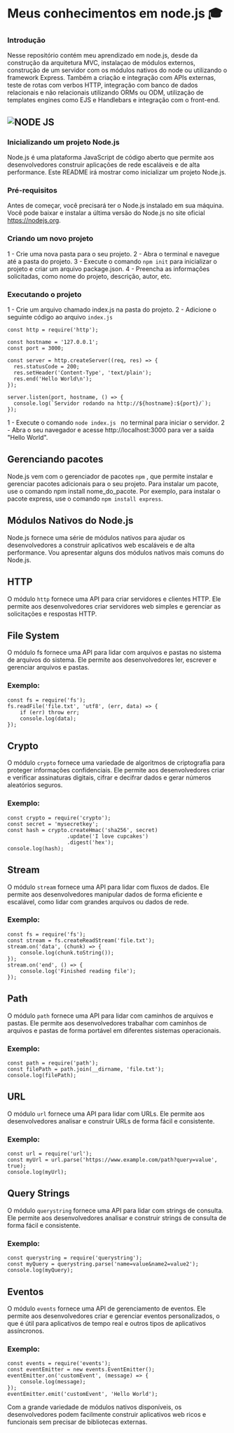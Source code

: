 # Meus conhecimentos em node.js 🎓

### Introdução

Nesse repositório contém meu aprendizado em node.js, desde da construção da arquitetura MVC, instalaçao de módulos externos, construção de um servidor com os módulos nativos do node 
ou utilizando o framework Express. Também a criação e integração com APIs externas, teste de rotas com verbos HTTP, integração com banco de dados relacionais 
e não relacionais utilizando ORMs ou ODM, utilização de templates engines como EJS e Handlebars e integração com o front-end.

## <img aling='center' alt= 'NODE JS' src='https://img.shields.io/badge/Node.js-43853D?style=for-the-badge&logo=node.js&logoColor=white'/>

### Inicializando um projeto Node.js

Node.js é uma plataforma JavaScript de código aberto que permite aos desenvolvedores construir aplicações de rede escaláveis e de alta performance. Este README irá mostrar como inicializar um projeto Node.js.

### Pré-requisitos

Antes de começar, você precisará ter o Node.js instalado em sua máquina. Você pode baixar e instalar a última versão do Node.js no site oficial https://nodejs.org.

### Criando um novo projeto

1 - Crie uma nova pasta para o seu projeto.
2 - Abra o terminal e navegue até a pasta do projeto.
3 - Execute o comando ```npm init``` para inicializar o projeto e criar um arquivo package.json.
4 - Preencha as informações solicitadas, como nome do projeto, descrição, autor, etc.

### Executando o projeto

1 - Crie um arquivo chamado index.js na pasta do projeto.
2 - Adicione o seguinte código ao arquivo ```index.js```
    
```
const http = require('http');

const hostname = '127.0.0.1';
const port = 3000;

const server = http.createServer((req, res) => {
  res.statusCode = 200;
  res.setHeader('Content-Type', 'text/plain');
  res.end('Hello World\n');
});

server.listen(port, hostname, () => {
  console.log(`Servidor rodando na http://${hostname}:${port}/`);
});

```  

1 - Execute o comando ```node index.js ``` no terminal para iniciar o servidor.
2 - Abra o seu navegador e acesse http://localhost:3000 para ver a saída "Hello World".

## Gerenciando pacotes

Node.js vem com o gerenciador de pacotes ```npm``` , que permite instalar e gerenciar pacotes adicionais para o seu projeto. Para instalar um pacote, use o comando npm install nome_do_pacote. Por exemplo, para instalar o pacote express, use o comando ```npm install express```.

## Módulos Nativos do Node.js

Node.js fornece uma série de módulos nativos para ajudar os desenvolvedores a construir aplicativos web escaláveis e de alta performance. Vou apresentar alguns dos módulos nativos mais comuns do Node.js.

## HTTP

O módulo ```http``` fornece uma API para criar servidores e clientes HTTP. Ele permite aos desenvolvedores criar servidores web simples e gerenciar as solicitações e respostas HTTP.

## File System

O módulo fs fornece uma API para lidar com arquivos e pastas no sistema de arquivos do sistema. Ele permite aos desenvolvedores ler, escrever e gerenciar arquivos e pastas.

### Exemplo:

```
const fs = require('fs');
fs.readFile('file.txt', 'utf8', (err, data) => {
    if (err) throw err;
    console.log(data);
});

```

## Crypto

O módulo ```crypto``` fornece uma variedade de algoritmos de criptografia para proteger informações confidenciais. Ele permite aos desenvolvedores criar e verificar assinaturas digitais, cifrar e decifrar dados e gerar números aleatórios seguros.

### Exemplo:

```
const crypto = require('crypto');
const secret = 'mysecretkey';
const hash = crypto.createHmac('sha256', secret)
                   .update('I love cupcakes')
                   .digest('hex');
console.log(hash);
```
## Stream

O módulo ```stream``` fornece uma API para lidar com fluxos de dados. Ele permite aos desenvolvedores manipular dados de forma eficiente e escalável, como lidar com grandes arquivos ou dados de rede.

### Exemplo:

```
const fs = require('fs');
const stream = fs.createReadStream('file.txt');
stream.on('data', (chunk) => {
    console.log(chunk.toString());
});
stream.on('end', () => {
    console.log('Finished reading file');
});

```

## Path

O módulo ```path``` fornece uma API para lidar com caminhos de arquivos e pastas. Ele permite aos desenvolvedores trabalhar com caminhos de arquivos e pastas de forma portável em diferentes sistemas operacionais.

### Exemplo:

```
const path = require('path');
const filePath = path.join(__dirname, 'file.txt');
console.log(filePath);

```

## URL

O módulo ```url``` fornece uma API para lidar com URLs. Ele permite aos desenvolvedores analisar e construir URLs de forma fácil e consistente.

### Exemplo:

```
const url = require('url');
const myUrl = url.parse('https://www.example.com/path?query=value', true);
console.log(myUrl);

```

## Query Strings

O módulo ```querystring``` fornece uma API para lidar com strings de consulta. Ele permite aos desenvolvedores analisar e construir strings de consulta de forma fácil e consistente.

### Exemplo:

```
const querystring = require('querystring');
const myQuery = querystring.parse('name=value&name2=value2');
console.log(myQuery);

```

## Eventos

O módulo ```events``` fornece uma API de gerenciamento de eventos. Ele permite aos desenvolvedores criar e gerenciar eventos personalizados, o que é útil para aplicativos de tempo real e outros tipos de aplicativos assíncronos.

### Exemplo:

```
const events = require('events');
const eventEmitter = new events.EventEmitter();
eventEmitter.on('customEvent', (message) => {
    console.log(message);
});
eventEmitter.emit('customEvent', 'Hello World');

```
Com a grande variedade de módulos nativos disponíveis, os desenvolvedores podem facilmente construir aplicativos web ricos e funcionais sem precisar de bibliotecas externas.
